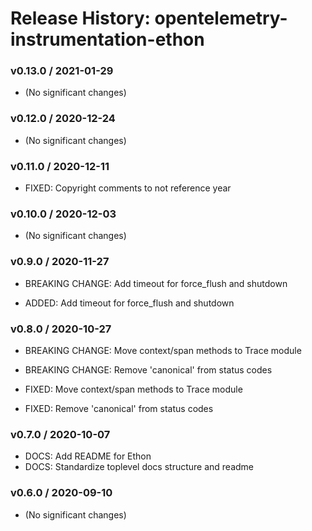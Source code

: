 # Release History: opentelemetry-instrumentation-ethon

### v0.13.0 / 2021-01-29

* (No significant changes)

### v0.12.0 / 2020-12-24

* (No significant changes)

### v0.11.0 / 2020-12-11

* FIXED: Copyright comments to not reference year 

### v0.10.0 / 2020-12-03

* (No significant changes)

### v0.9.0 / 2020-11-27

* BREAKING CHANGE: Add timeout for force_flush and shutdown 

* ADDED: Add timeout for force_flush and shutdown 

### v0.8.0 / 2020-10-27

* BREAKING CHANGE: Move context/span methods to Trace module 
* BREAKING CHANGE: Remove 'canonical' from status codes 

* FIXED: Move context/span methods to Trace module 
* FIXED: Remove 'canonical' from status codes 

### v0.7.0 / 2020-10-07

* DOCS: Add README for Ethon 
* DOCS: Standardize toplevel docs structure and readme 

### v0.6.0 / 2020-09-10

* (No significant changes)
